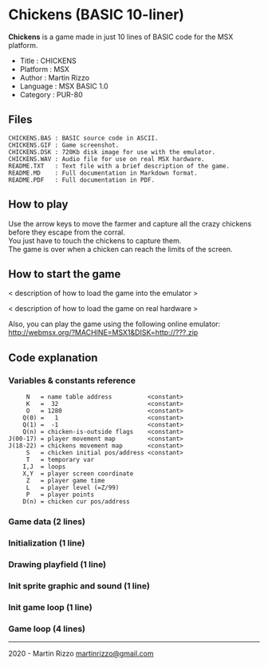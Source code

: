 Chickens (BASIC 10-liner)
=========================

**Chickens** is a game made in just 10 lines of BASIC code for the MSX platform.

* Title    : CHICKENS
* Platform : MSX
* Author   : Martin Rizzo
* Language : MSX BASIC 1.0
* Category : PUR-80

Files
-----

```
CHICKENS.BAS : BASIC source code in ASCII.
CHICKENS.GIF : Game screenshot.
CHICKENS.DSK : 720Kb disk image for use with the emulator.
CHICKENS.WAV : Audio file for use on real MSX hardware.
README.TXT   : Text file with a brief description of the game.
README.MD    : Full documentation in Markdown format.
README.PDF   : Full documentation in PDF.
```


How to play
-----------

Use the arrow keys to move the farmer and capture all the
crazy chickens before they escape from the corral.   
You just have to touch the chickens to capture them.   
The game is over when a chicken can reach the limits of the screen.


How to start the game
---------------------

< description of how to load the game into the emulator >

< description of how to load the game on real hardware >

Also, you can play the game using the following online emulator:   
http://webmsx.org/?MACHINE=MSX1&DISK=http://???.zip


Code explanation
----------------

### Variables & constants reference

```
     N   = name table address          <constant>
     K   =  32                         <constant>
     O   = 1280                        <constant>
    Q(0) =   1                         <constant>
    Q(1) =  -1                         <constant>
    Q(n) = chicken-is-outside flags    <constant>
J(00-17) = player movement map         <constant>
J(18-22) = chickens movement map       <constant>
     S   = chicken initial pos/address <constant>
     T   = temporary var
    I,J  = loops
    X,Y  = player screen coordinate
     Z   = player game time
     L   = player level (=Z/99)
     P   = player points
    D(n) = chicken cur pos/address
```

### Game data (2 lines)

### Initialization (1 line)

### Drawing  playfield (1 line)

### Init sprite graphic and sound (1 line)

### Init game loop (1 line)

### Game loop (4 lines)





---

2020 - Martin Rizzo <martinrizzo@gmail.com>

